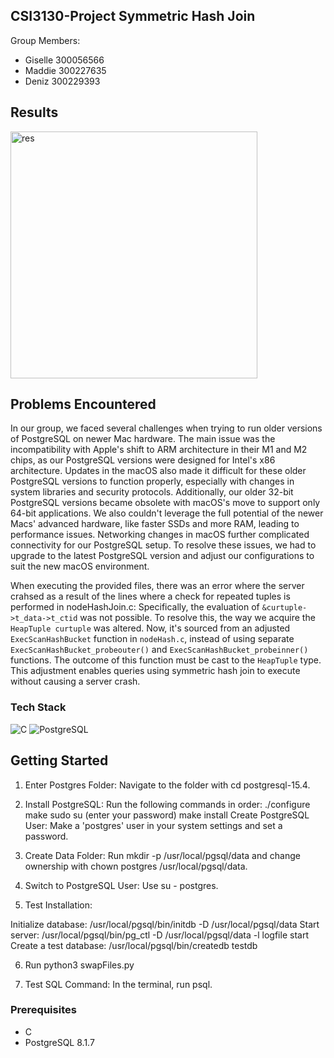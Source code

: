 ## CSI3130-Project Symmetric Hash Join

Group Members:
- Giselle 300056566
- Maddie 300227635
- Deniz 300229393

## Results

<img width="395" alt="res" src="https://github.com/Deniz-Jasa/3130-A1/assets/46465622/0f2bff99-0806-48e2-8a66-f5e40076ceb8">


## Problems Encountered

In our group, we faced several challenges when trying to run older versions of PostgreSQL on newer Mac hardware. The main issue was the incompatibility with Apple's shift to ARM architecture in their M1 and M2 chips, as our PostgreSQL versions were designed for Intel's x86 architecture. 
Updates in the macOS also made it difficult for these older PostgreSQL versions to function properly, especially with changes in system libraries and security protocols. Additionally, our older 32-bit PostgreSQL versions became obsolete with macOS's move to support only 64-bit applications. 
We also couldn't leverage the full potential of the newer Macs' advanced hardware, like faster SSDs and more RAM, leading to performance issues. Networking changes in macOS further complicated connectivity for our PostgreSQL setup. 
To resolve these issues, we had to upgrade to the latest PostgreSQL version and adjust our configurations to suit the new macOS environment.


When executing the provided files, there was an error where the server crahsed as a result of the lines where a check for repeated tuples is performed in nodeHashJoin.c:
Specifically, the evaluation of `&curtuple->t_data->t_ctid` was not possible. To resolve this, the way we acquire the `HeapTuple curtuple` was altered. Now, it's sourced from an adjusted `ExecScanHashBucket` function in `nodeHash.c`, instead of using separate `ExecScanHashBucket_probeouter()` and `ExecScanHashBucket_probeinner()` functions. The outcome of this function must be cast to the `HeapTuple` type. This adjustment enables queries using symmetric hash join to execute without causing a server crash.

### Tech Stack

![C](https://img.shields.io/badge/c-%23ED8B00.svg?style=for-the-badge&logo=c&logoColor=white)
![PostgreSQL](https://img.shields.io/badge/PostgreSQL-039BE5?style=for-the-badge&logo=PostgreSQL&logoColor=white)


<!-- GETTING STARTED -->
## Getting Started

1. Enter Postgres Folder: Navigate to the folder with cd postgresql-15.4.

2. Install PostgreSQL: Run the following commands in order:
./configure
make
sudo su (enter your password)
make install
Create PostgreSQL User: Make a 'postgres' user in your system settings and set a password.

3. Create Data Folder: Run mkdir -p /usr/local/pgsql/data and change ownership with chown postgres /usr/local/pgsql/data.

4. Switch to PostgreSQL User: Use su - postgres.

5. Test Installation:

Initialize database: /usr/local/pgsql/bin/initdb -D /usr/local/pgsql/data
Start server: /usr/local/pgsql/bin/pg_ctl -D /usr/local/pgsql/data -l logfile start
Create a test database: /usr/local/pgsql/bin/createdb testdb

6. Run python3 swapFiles.py

7. Test SQL Command: In the terminal, run psql.
   
### Prerequisites

* C
* PostgreSQL 8.1.7


